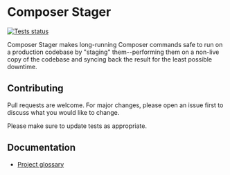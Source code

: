 # Composer Stager

[![Tests status](https://github.com/php-tuf/composer-stager/actions/workflows/main.yml/badge.svg)](https://github.com/php-tuf/composer-stager/actions/workflows/main.yml)

Composer Stager makes long-running Composer commands safe to run on a production codebase by "staging" them--performing them on a non-live copy of the codebase and syncing back the result for the least possible downtime.

## Contributing

Pull requests are welcome. For major changes, please open an issue first to discuss what you would like to change.

Please make sure to update tests as appropriate.

## Documentation

* [Project glossary](glossary.md)
